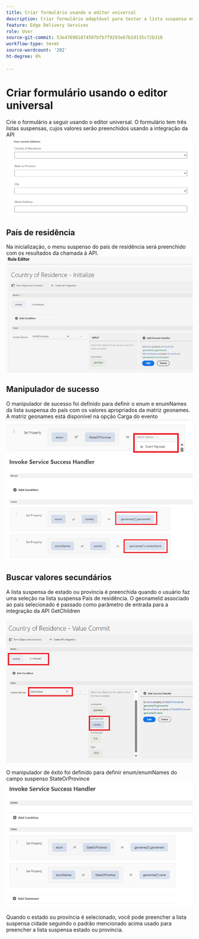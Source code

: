 ```yaml
---
title: Criar formulário usando o editor universal
description: Criar formulário adaptável para testar a lista suspensa em cascata usando as Integrações de API
feature: Edge Delivery Services
role: User
source-git-commit: 53e476981874597bfb7f9293e67b2d135c72b318
workflow-type: tm+mt
source-wordcount: '202'
ht-degree: 0%

---
```


# Criar formulário usando o editor universal

Crie o formulário a seguir usando o editor universal. O formulário tem três listas suspensas, cujos valores serão preenchidos usando a integração da API
![formulário-adaptável](assets/address-form.png)

## País de residência

Na inicialização, o menu suspenso do país de residência será preenchido com os resultados da chamada à API.
![inicializar-evento](assets/initialize-event.png)

## Manipulador de sucesso

O manipulador de sucesso foi definido para definir o enum e enumNames da lista suspensa do país com os valores apropriados da matriz geonames. A matriz geonames está disponível na opção Carga do evento
![carga-evento](assets/event-payload.png)
![manipulador de sucesso](assets/success-handler.png)

## Buscar valores secundários

A lista suspensa de estado ou província é preenchida quando o usuário faz uma seleção na lista suspensa País de residência. O geonameId associado ao país selecionado é passado como parâmetro de entrada para a integração da API GetChildren

![obter-filhos](assets/invoke-service-get-children.png)

O manipulador de êxito foi definido para definir enum/enumNames do campo suspenso StateOrProvince
![get-children-success-handler](assets/child-success-handler.png)

Quando o estado ou província é selecionado, você pode preencher a lista suspensa cidade seguindo o padrão mencionado acima usado para preencher a lista suspensa estado ou província.
